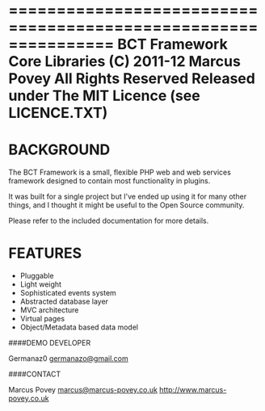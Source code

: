 ===============================================================
BCT Framework Core Libraries
(C) 2011-12 Marcus Povey All Rights Reserved
Released under The MIT Licence (see LICENCE.TXT)
===============================================================

BACKGROUND
==========

The BCT Framework is a small, flexible PHP web and web services
framework designed to contain most functionality in plugins.

It was built for a single project but I've ended up using it 
for many other things, and I thought it might be useful to the 
Open Source community. 

Please refer to the included documentation for more details.

FEATURES
========

- Pluggable 
- Light weight
- Sophisticated events system
- Abstracted database layer
- MVC architecture
- Virtual pages 
- Object/Metadata based data model


####DEMO DEVELOPER

Germanaz0
germanazo@gmail.com


####CONTACT

Marcus Povey <marcus@marcus-povey.co.uk>
http://www.marcus-povey.co.uk
